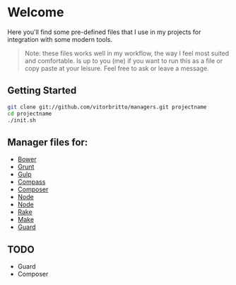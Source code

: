# Welcome

Here you'll find some pre-defined files that I use in my projects for integration with some modern tools.

> Note: these files works well in my workflow, the way I feel most suited and comfortable. Is up to you (me) if you want to run this as a file or copy paste at your leisure. Feel free to ask or leave a message.

## Getting Started

```bash
git clone git://github.com/vitorbritto/managers.git projectname
cd projectname
./init.sh
```

## Manager files for:

- [Bower](/bower)
- [Grunt](/grunt)
- [Gulp](/gulp)
- [Compass](/compass)
- [Composer](/composer)
- [Node](/node)
- [Node](/npm)
- [Rake](/rake)
- [Make](/make)
- [Guard](/guard)



## TODO

* Guard
* Composer
